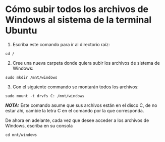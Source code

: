 # Cómo subir todos los archivos de Windows al sistema de la terminal Ubuntu

1. Escriba este comando para ir al directorio raíz:
```
cd /
```
2. Cree una nueva carpeta donde quiera subir los archivos de sistema de Windows:
```
sudo mkdir /mnt/windows 
```
3. Con el siguiente commando se montarán todos los archivos:
```
sudo mount -t drvfs C: /mnt/windows 
```

***NOTA:*** Este comando asume que sus archivos están en el disco C, de no estar ahí, cambie la letra C en el comando por la que corresponda.

De ahora en adelante, cada vez que desee acceder a los archivos de Windows, escriba en su consola
```
cd mnt/windows 
```
